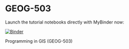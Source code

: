 # GEOG-503

Launch the tutorial notebooks directly with MyBinder now:

[![Binder](https://mybinder.org/badge.svg)](https://gishub.org/geog-503-cloud)

Programming in GIS (GEOG-503)

